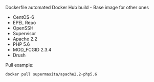 Dockerfile automated Docker Hub build - Base image for other ones

* CentOS-6 
* EPEL Repo 
* OpenSSH
* Supervisor
* Apache 2.2
* PHP 5.6
* MOD_FCGID 2.3.4
* Drush

Pull example:

	docker pull supermasita/apache2.2-php5.6
